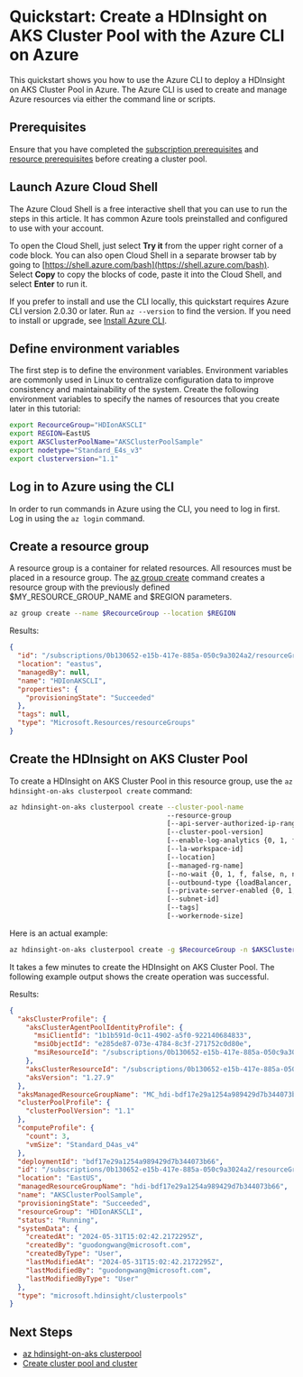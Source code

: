 

# Quickstart: Create a HDInsight on AKS Cluster Pool with the Azure CLI on Azure

This quickstart shows you how to use the Azure CLI to deploy a HDInsight on AKS Cluster Pool in Azure. The Azure CLI is used to create and manage Azure resources via either the command line or scripts.

## Prerequisites
Ensure that you have completed the [subscription prerequisites](https://learn.microsoft.com/en-us/azure/hdinsight-aks/prerequisites-subscription) and [resource prerequisites](https://learn.microsoft.com/en-us/azure/hdinsight-aks/prerequisites-resources) before creating a cluster pool.

## Launch Azure Cloud Shell

The Azure Cloud Shell is a free interactive shell that you can use to run the steps in this article. It has common Azure tools preinstalled and configured to use with your account. 

To open the Cloud Shell, just select **Try it** from the upper right corner of a code block. You can also open Cloud Shell in a separate browser tab by going to [https://shell.azure.com/bash](https://shell.azure.com/bash). Select **Copy** to copy the blocks of code, paste it into the Cloud Shell, and select **Enter** to run it.

If you prefer to install and use the CLI locally, this quickstart requires Azure CLI version 2.0.30 or later. Run `az --version` to find the version. If you need to install or upgrade, see [Install Azure CLI]( /cli/azure/install-azure-cli).

## Define environment variables

The first step is to define the environment variables. Environment variables are commonly used in Linux to centralize configuration data to improve consistency and maintainability of the system. Create the following environment variables to specify the names of resources that you create later in this tutorial:

```bash
export RecourceGroup="HDIonAKSCLI"
export REGION=EastUS
export AKSClusterPoolName="AKSClusterPoolSample"
export nodetype="Standard_E4s_v3"
export clusterversion="1.1"
```

## Log in to Azure using the CLI

In order to run commands in Azure using the CLI, you need to log in first. Log in using the `az login` command.

## Create a resource group

A resource group is a container for related resources. All resources must be placed in a resource group. The [az group create](/cli/azure/group) command creates a resource group with the previously defined $MY_RESOURCE_GROUP_NAME and $REGION parameters.

```bash
az group create --name $RecourceGroup --location $REGION
```

Results:

<!-- expected_similarity=0.3 -->
```json
{
  "id": "/subscriptions/0b130652-e15b-417e-885a-050c9a3024a2/resourceGroups/HDIonAKSCLI",
  "location": "eastus",
  "managedBy": null,
  "name": "HDIonAKSCLI",
  "properties": {
    "provisioningState": "Succeeded"
  },
  "tags": null,
  "type": "Microsoft.Resources/resourceGroups"
}
```

## Create the HDInsight on AKS Cluster Pool

To create a HDInsight on AKS Cluster Pool in this resource group, use the `az hdinsight-on-aks clusterpool create` command:
```bash
az hdinsight-on-aks clusterpool create --cluster-pool-name
                                       --resource-group
                                       [--api-server-authorized-ip-ranges]
                                       [--cluster-pool-version]
                                       [--enable-log-analytics {0, 1, f, false, n, no, t, true, y, yes}]
                                       [--la-workspace-id]
                                       [--location]
                                       [--managed-rg-name]
                                       [--no-wait {0, 1, f, false, n, no, t, true, y, yes}]
                                       [--outbound-type {loadBalancer, userDefinedRouting}]
                                       [--private-server-enabled {0, 1, f, false, n, no, t, true, y, yes}]
                                       [--subnet-id]
                                       [--tags]
                                       [--workernode-size]
```
Here is an actual example:
```bash
az hdinsight-on-aks clusterpool create -g $RecourceGroup -n $AKSClusterPoolName -l $REGION --workernode-size $nodetype --version $clusterversion
```

It takes a few minutes to create the HDInsight on AKS Cluster Pool. The following example output shows the create operation was successful.

Results:
<!-- expected_similarity=0.3 -->
```json
{
  "aksClusterProfile": {
    "aksClusterAgentPoolIdentityProfile": {
      "msiClientId": "1b1b591d-0c11-4902-a5f0-922140684833",
      "msiObjectId": "e285de87-073e-4784-8c3f-271752c0d80e",
      "msiResourceId": "/subscriptions/0b130652-e15b-417e-885a-050c9a3024a2/resourcegroups/MC_hdi-bdf17e29a1254a989429d7b344073b66_AKSClusterPoolSample_eastus/providers/Microsoft.ManagedIdentity/userAssignedIdentities/AKSClusterPoolSample-agentpool"
    },
    "aksClusterResourceId": "/subscriptions/0b130652-e15b-417e-885a-050c9a3024a2/resourceGroups/hdi-bdf17e29a1254a989429d7b344073b66/providers/Microsoft.ContainerService/managedClusters/AKSClusterPoolSample",
    "aksVersion": "1.27.9"
  },
  "aksManagedResourceGroupName": "MC_hdi-bdf17e29a1254a989429d7b344073b66_AKSClusterPoolSample_eastus",
  "clusterPoolProfile": {
    "clusterPoolVersion": "1.1"
  },
  "computeProfile": {
    "count": 3,
    "vmSize": "Standard_D4as_v4"
  },
  "deploymentId": "bdf17e29a1254a989429d7b344073b66",
  "id": "/subscriptions/0b130652-e15b-417e-885a-050c9a3024a2/resourceGroups/HDIonAKSCLI/providers/Microsoft.HDInsight/clusterpools/AKSClusterPoolSample",
  "location": "EastUS",
  "managedResourceGroupName": "hdi-bdf17e29a1254a989429d7b344073b66",
  "name": "AKSClusterPoolSample",
  "provisioningState": "Succeeded",
  "resourceGroup": "HDIonAKSCLI",
  "status": "Running",
  "systemData": {
    "createdAt": "2024-05-31T15:02:42.2172295Z",
    "createdBy": "guodongwang@microsoft.com",
    "createdByType": "User",
    "lastModifiedAt": "2024-05-31T15:02:42.2172295Z",
    "lastModifiedBy": "guodongwang@microsoft.com",
    "lastModifiedByType": "User"
  },
  "type": "microsoft.hdinsight/clusterpools"
}
```

## Next Steps

* [az hdinsight-on-aks clusterpool](https://learn.microsoft.com/en-us/cli/azure/hdinsight-on-aks/clusterpool?view=azure-cli-latest)
* [Create cluster pool and cluster](https://learn.microsoft.com/en-us/azure/hdinsight-aks/quickstart-create-cluster)
